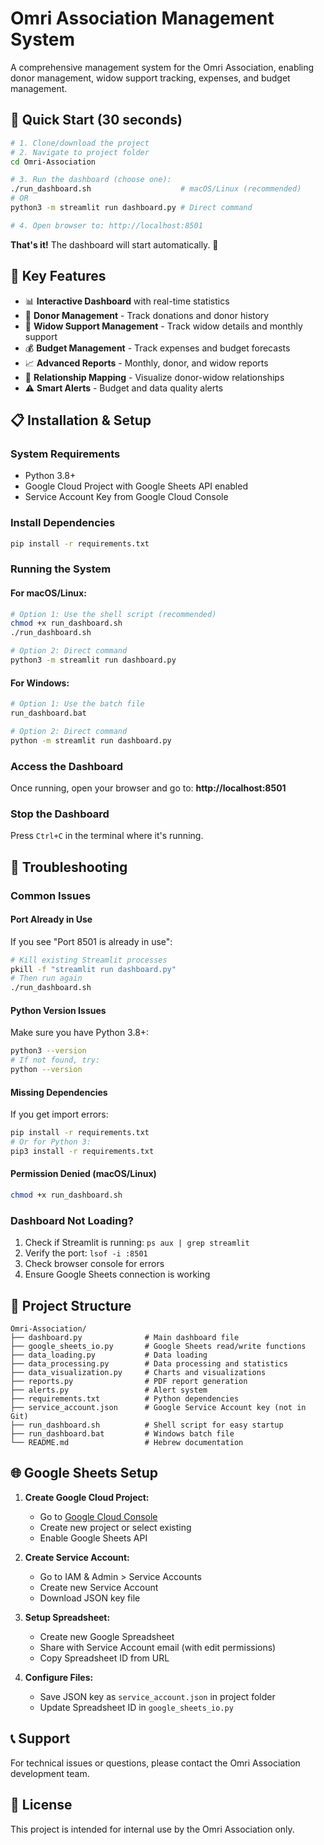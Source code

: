 # Omri Association Management System

A comprehensive management system for the Omri Association, enabling donor management, widow support tracking, expenses, and budget management.

## 🚀 Quick Start (30 seconds)

```bash
# 1. Clone/download the project
# 2. Navigate to project folder
cd Omri-Association

# 3. Run the dashboard (choose one):
./run_dashboard.sh                    # macOS/Linux (recommended)
# OR
python3 -m streamlit run dashboard.py # Direct command

# 4. Open browser to: http://localhost:8501
```

**That's it!** The dashboard will start automatically. 🎉

## 🎯 Key Features

- 📊 **Interactive Dashboard** with real-time statistics
- 👥 **Donor Management** - Track donations and donor history
- 👩 **Widow Support Management** - Track widow details and monthly support
- 💰 **Budget Management** - Track expenses and budget forecasts
- 📈 **Advanced Reports** - Monthly, donor, and widow reports
- 🔗 **Relationship Mapping** - Visualize donor-widow relationships
- ⚠️ **Smart Alerts** - Budget and data quality alerts

## 📋 Installation & Setup

### System Requirements
- Python 3.8+
- Google Cloud Project with Google Sheets API enabled
- Service Account Key from Google Cloud Console

### Install Dependencies
```bash
pip install -r requirements.txt
```

### Running the System

#### For macOS/Linux:
```bash
# Option 1: Use the shell script (recommended)
chmod +x run_dashboard.sh
./run_dashboard.sh

# Option 2: Direct command
python3 -m streamlit run dashboard.py
```

#### For Windows:
```bash
# Option 1: Use the batch file
run_dashboard.bat

# Option 2: Direct command
python -m streamlit run dashboard.py
```

### Access the Dashboard
Once running, open your browser and go to: **http://localhost:8501**

### Stop the Dashboard
Press `Ctrl+C` in the terminal where it's running.

## 🔧 Troubleshooting

### Common Issues

#### Port Already in Use
If you see "Port 8501 is already in use":
```bash
# Kill existing Streamlit processes
pkill -f "streamlit run dashboard.py"
# Then run again
./run_dashboard.sh
```

#### Python Version Issues
Make sure you have Python 3.8+:
```bash
python3 --version
# If not found, try:
python --version
```

#### Missing Dependencies
If you get import errors:
```bash
pip install -r requirements.txt
# Or for Python 3:
pip3 install -r requirements.txt
```

#### Permission Denied (macOS/Linux)
```bash
chmod +x run_dashboard.sh
```

### Dashboard Not Loading?
1. Check if Streamlit is running: `ps aux | grep streamlit`
2. Verify the port: `lsof -i :8501`
3. Check browser console for errors
4. Ensure Google Sheets connection is working

## 📁 Project Structure

```
Omri-Association/
├── dashboard.py              # Main dashboard file
├── google_sheets_io.py       # Google Sheets read/write functions
├── data_loading.py           # Data loading
├── data_processing.py        # Data processing and statistics
├── data_visualization.py     # Charts and visualizations
├── reports.py                # PDF report generation
├── alerts.py                 # Alert system
├── requirements.txt          # Python dependencies
├── service_account.json      # Google Service Account key (not in Git)
├── run_dashboard.sh          # Shell script for easy startup
├── run_dashboard.bat         # Windows batch file
└── README.md                 # Hebrew documentation
```

## 🌐 Google Sheets Setup

1. **Create Google Cloud Project:**
   - Go to [Google Cloud Console](https://console.cloud.google.com/)
   - Create new project or select existing
   - Enable Google Sheets API

2. **Create Service Account:**
   - Go to IAM & Admin > Service Accounts
   - Create new Service Account
   - Download JSON key file

3. **Setup Spreadsheet:**
   - Create new Google Spreadsheet
   - Share with Service Account email (with edit permissions)
   - Copy Spreadsheet ID from URL

4. **Configure Files:**
   - Save JSON key as `service_account.json` in project folder
   - Update Spreadsheet ID in `google_sheets_io.py`

## 📞 Support

For technical issues or questions, please contact the Omri Association development team.

## 📄 License

This project is intended for internal use by the Omri Association only.
